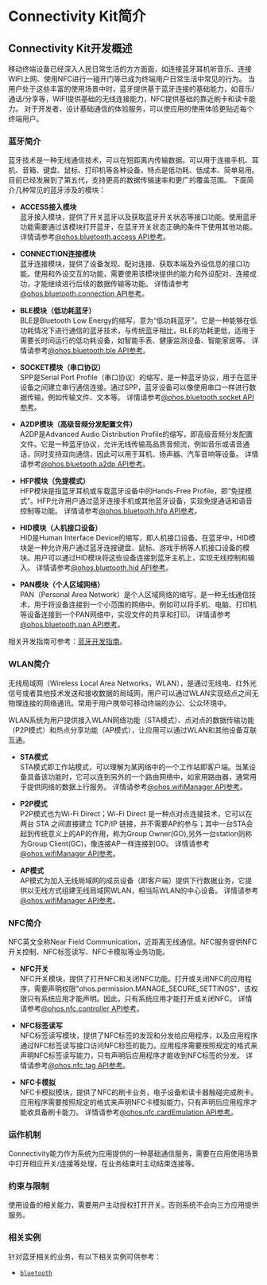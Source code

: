 # Connectivity Kit简介

## Connectivity Kit开发概述

移动终端设备已经深入人民日常生活的方方面面，如连接蓝牙耳机听音乐、连接WIFI上网、使用NFC进行一碰开门等已成为终端用户日常生活中常见的行为。
当用户处于这些丰富的使用场景中时，蓝牙提供基于蓝牙连接的基础能力，如音乐/通话/分享等，WIFI提供基础的无线连接能力，NFC提供基础的靠近刷卡和读卡能力。
对于开发者，设计基础通信的体验服务，可以使应用的使用体验更贴近每个终端用户。

### 蓝牙简介

蓝牙技术是一种无线通信技术，可以在短距离内传输数据。可以用于连接手机、耳机、音箱、键盘、鼠标、打印机等各种设备。特点是低功耗、低成本、简单易用。目前已经发展到了第五代，支持更高的数据传输速率和更广的覆盖范围。
下面简介几种常见的蓝牙涉及的模块：

- **ACCESS接入模块**<br/>
  蓝牙接入模块，提供了开关蓝牙以及获取蓝牙开关状态等接口功能。使用蓝牙功能需要通过该模块打开蓝牙，在蓝牙开关状态正确的条件下使用其他功能。
  详情请参考[@ohos.bluetooth.access API参考](../reference/apis-connectivity-kit/js-apis-bluetooth-access.md)。

- **CONNECTION连接模块**<br/>
  蓝牙连接模块，提供了设备发现、配对连接、获取本端及外设信息的接口功能。使用和外设交互的功能，需要使用该模块提供的能力和外设配对、连接成功，才能继续进行后续的数据传输等功能。
  详情请参考[@ohos.bluetooth.connection API参考](../reference/apis-connectivity-kit/js-apis-bluetooth-connection.md)。

- **BLE模块（低功耗蓝牙）**<br/>
  BLE是Bluetooth Low Energy的缩写，意为“低功耗蓝牙”。它是一种能够在低功耗情况下进行通信的蓝牙技术，与传统蓝牙相比，BLE的功耗更低，适用于需要长时间运行的低功耗设备，如智能手表、健康监测设备、智能家居等。
  详情请参考[@ohos.bluetooth.ble API参考](../reference/apis-connectivity-kit/js-apis-bluetooth-ble.md)。

- **SOCKET模块（串口协议）**<br/>
  SPP是Serial Port Profile（串口协议）的缩写，是一种蓝牙协议，用于在蓝牙设备之间建立串行通信连接。通过SPP，蓝牙设备可以像使用串口一样进行数据传输，例如传输文件、文本等。
  详情请参考[@ohos.bluetooth.socket API参考](../reference/apis-connectivity-kit/js-apis-bluetooth-socket.md)。

- **A2DP模块（高级音频分发配置文件）**<br/>
  A2DP是Advanced Audio Distribution Profile的缩写，即高级音频分发配置文件。它是一种蓝牙协议，允许无线传输高品质音频流，例如音乐或语音通话，同时支持双向通信，因此可以用于耳机、扬声器、汽车音响等设备。
  详情请参考[@ohos.bluetooth.a2dp API参考](../reference/apis-connectivity-kit/js-apis-bluetooth-a2dp.md)。

- **HFP模块（免提模式）**<br/>
  HFP模块是指蓝牙耳机或车载蓝牙设备中的Hands-Free Profile，即“免提模式”。HFP允许用户通过蓝牙连接手机或其他蓝牙设备，实现免提通话和语音控制等功能。
  详情请参考[@ohos.bluetooth.hfp API参考](../reference/apis-connectivity-kit/js-apis-bluetooth-hfp.md)。

- **HID模块（人机接口设备）**<br/>
  HID是Human Interface Device的缩写，即人机接口设备。在蓝牙中，HID模块是一种允许用户通过蓝牙连接键盘、鼠标、游戏手柄等人机接口设备的模块。用户可以通过HID模块将这些设备连接到蓝牙主机上，实现无线控制和输入。
  详情请参考[@ohos.bluetooth.hid API参考](../reference/apis-connectivity-kit/js-apis-bluetooth-hid.md)。

- **PAN模块（个人区域网络）**<br/>
  PAN（Personal Area Network）是个人区域网络的缩写，是一种无线通信技术，用于将设备连接到一个小范围的网络中。例如可以将手机、电脑、打印机等设备连接到一个PAN网络中，实现文件的共享和打印。
  详情请参考[@ohos.bluetooth.pan API参考](../reference/apis-connectivity-kit/js-apis-bluetooth-pan.md)。

相关开发指南可参考：[蓝牙开发指南](./bluetooth/bluetooth-overview.md)。

### WLAN简介
无线局域网（Wireless Local Area Networks，WLAN），是通过无线电、红外光信号或者其他技术发送和接收数据的局域网，用户可以通过WLAN实现结点之间无物理连接的网络通讯。常用于用户携带可移动终端的办公、公众环境中。

WLAN系统为用户提供接入WLAN网络功能（STA模式）、点对点的数据传输功能（P2P模式）和热点分享功能（AP模式），让应用可以通过WLAN和其他设备互联互通。

- **STA模式**<br/>
  STA模式即工作站模式，可以理解为某网络中的一个工作站即客户端。当某设备具备该功能时，它可以连到另外的一个路由网络中，如家用路由器，通常用于提供网络的数据上行服务。
  详情请参考[@ohos.wifiManager API参考](../reference/apis-connectivity-kit/js-apis-wifiManager.md)。

- **P2P模式**<br/>
  P2P模式也为Wi-Fi Direct；Wi-Fi Direct 是一种点对点连接技术，它可以在两台 STA 之间直接建立 TCP/IP 链接，并不需要AP的参与；其中一台STA会起到传统意义上的AP的作用，称为Group Owner(GO),另外一台station则称为Group Client(GC)，像连接AP一样连接到GO。
  详情请参考[@ohos.wifiManager API参考](../reference/apis-connectivity-kit/js-apis-wifiManager.md)。

- **AP模式**<br/>
  AP模式为加入无线局域网的成员设备（即客户端）提供下行数据业务，它提供以无线方式组建无线局域网WLAN，相当际WLAN的中心设备。
  详情请参考[@ohos.wifiManager API参考](../reference/apis-connectivity-kit/js-apis-wifiManager.md)。

### NFC简介
NFC英文全称Near Field Communication，近距离无线通信。NFC服务提供NFC开关控制、NFC标签读写、NFC卡模拟等业务功能。

- **NFC开关**<br/>
  NFC开关模块，提供了打开NFC和关闭NFC功能。打开或关闭NFC的应用程序，需要声明权限"ohos.permission.MANAGE_SECURE_SETTINGS"，该权限只有系统应用才能声明。因此，只有系统应用才能打开或关闭NFC。
  详情请参考[@ohos.nfc.controller API参考](../reference/apis-connectivity-kit/js-apis-nfcController.md)。

- **NFC标签读写**<br/>
  NFC标签读写模块，提供了NFC标签的发现和分发给应用程序，以及应用程序通过NFC标签读写接口访问NFC标签的能力。应用程序需要按照规定的格式来声明NFC标签读写能力，只有声明后应用程序才能收到NFC标签的分发。
  详情请参考[@ohos.nfc.tag API参考](../reference/apis-connectivity-kit/js-apis-nfcTag.md)。

- **NFC卡模拟**<br/>
  NFC卡模拟模块，提供了NFC的刷卡业务，电子设备和读卡器触碰完成刷卡。应用程序需要按照规定的格式来声明NFC卡模拟能力，只有声明后应用程序才能收具备刷卡能力。
  详情请参考[@ohos.nfc.cardEmulation API参考](../reference/apis-connectivity-kit/js-apis-cardEmulation.md)。

### 运作机制

Connectivity能力作为系统为应用提供的一种基础通信服务，需要在应用使用场景中打开相应开关/连接等处理，在业务结束时主动结束连接等。

### 约束与限制

使用设备的相关能力，需要用户主动授权打开开关。否则系统不会向三方应用提供服务。

### 相关实例

针对蓝牙相关的业务，有以下相关实例可供参考：

- [`bluetooth`](https://gitee.com/openharmony/applications_app_samples/tree/master/code/BasicFeature/Connectivity/Bluetooth)